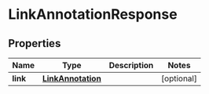 
# LinkAnnotationResponse

## Properties
Name | Type | Description | Notes
------------ | ------------- | ------------- | -------------
**link** | [**LinkAnnotation**](LinkAnnotation.md) |  |  [optional]




